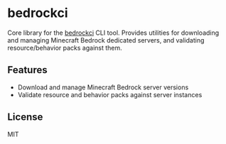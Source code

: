 # bedrockci

Core library for the [bedrockci](https://github.com/laurhinch/bedrockci) CLI tool. Provides utilities for downloading and managing Minecraft Bedrock dedicated servers, and validating resource/behavior packs against them.

## Features

- Download and manage Minecraft Bedrock server versions
- Validate resource and behavior packs against server instances

## License

MIT
